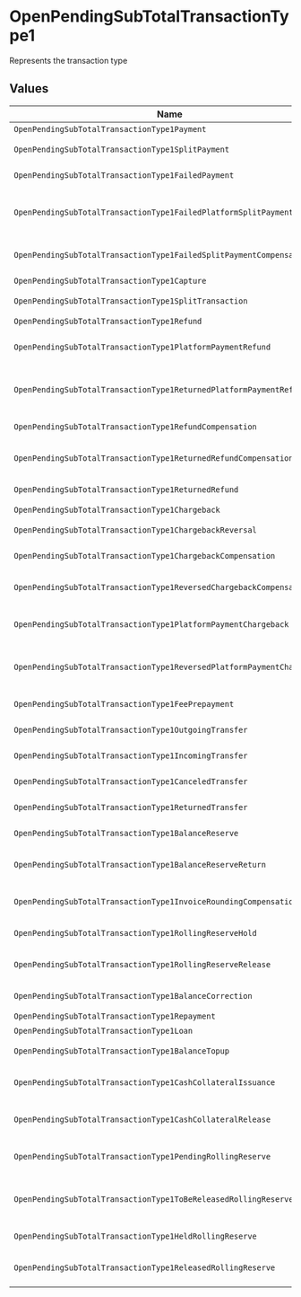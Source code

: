 # OpenPendingSubTotalTransactionType1

Represents the transaction type


## Values

| Name                                                                   | Value                                                                  |
| ---------------------------------------------------------------------- | ---------------------------------------------------------------------- |
| `OpenPendingSubTotalTransactionType1Payment`                           | payment                                                                |
| `OpenPendingSubTotalTransactionType1SplitPayment`                      | split-payment                                                          |
| `OpenPendingSubTotalTransactionType1FailedPayment`                     | failed-payment                                                         |
| `OpenPendingSubTotalTransactionType1FailedPlatformSplitPayment`        | failed-platform-split-payment                                          |
| `OpenPendingSubTotalTransactionType1FailedSplitPaymentCompensation`    | failed-split-payment-compensation                                      |
| `OpenPendingSubTotalTransactionType1Capture`                           | capture                                                                |
| `OpenPendingSubTotalTransactionType1SplitTransaction`                  | split-transaction                                                      |
| `OpenPendingSubTotalTransactionType1Refund`                            | refund                                                                 |
| `OpenPendingSubTotalTransactionType1PlatformPaymentRefund`             | platform-payment-refund                                                |
| `OpenPendingSubTotalTransactionType1ReturnedPlatformPaymentRefund`     | returned-platform-payment-refund                                       |
| `OpenPendingSubTotalTransactionType1RefundCompensation`                | refund-compensation                                                    |
| `OpenPendingSubTotalTransactionType1ReturnedRefundCompensation`        | returned-refund-compensation                                           |
| `OpenPendingSubTotalTransactionType1ReturnedRefund`                    | returned-refund                                                        |
| `OpenPendingSubTotalTransactionType1Chargeback`                        | chargeback                                                             |
| `OpenPendingSubTotalTransactionType1ChargebackReversal`                | chargeback-reversal                                                    |
| `OpenPendingSubTotalTransactionType1ChargebackCompensation`            | chargeback-compensation                                                |
| `OpenPendingSubTotalTransactionType1ReversedChargebackCompensation`    | reversed-chargeback-compensation                                       |
| `OpenPendingSubTotalTransactionType1PlatformPaymentChargeback`         | platform-payment-chargeback                                            |
| `OpenPendingSubTotalTransactionType1ReversedPlatformPaymentChargeback` | reversed-platform-payment-chargeback                                   |
| `OpenPendingSubTotalTransactionType1FeePrepayment`                     | fee-prepayment                                                         |
| `OpenPendingSubTotalTransactionType1OutgoingTransfer`                  | outgoing-transfer                                                      |
| `OpenPendingSubTotalTransactionType1IncomingTransfer`                  | incoming-transfer                                                      |
| `OpenPendingSubTotalTransactionType1CanceledTransfer`                  | canceled-transfer                                                      |
| `OpenPendingSubTotalTransactionType1ReturnedTransfer`                  | returned-transfer                                                      |
| `OpenPendingSubTotalTransactionType1BalanceReserve`                    | balance-reserve                                                        |
| `OpenPendingSubTotalTransactionType1BalanceReserveReturn`              | balance-reserve-return                                                 |
| `OpenPendingSubTotalTransactionType1InvoiceRoundingCompensation`       | invoice-rounding-compensation                                          |
| `OpenPendingSubTotalTransactionType1RollingReserveHold`                | rolling-reserve-hold                                                   |
| `OpenPendingSubTotalTransactionType1RollingReserveRelease`             | rolling-reserve-release                                                |
| `OpenPendingSubTotalTransactionType1BalanceCorrection`                 | balance-correction                                                     |
| `OpenPendingSubTotalTransactionType1Repayment`                         | repayment                                                              |
| `OpenPendingSubTotalTransactionType1Loan`                              | loan                                                                   |
| `OpenPendingSubTotalTransactionType1BalanceTopup`                      | balance-topup                                                          |
| `OpenPendingSubTotalTransactionType1CashCollateralIssuance`            | cash-collateral-issuance';                                             |
| `OpenPendingSubTotalTransactionType1CashCollateralRelease`             | cash-collateral-release                                                |
| `OpenPendingSubTotalTransactionType1PendingRollingReserve`             | pending-rolling-reserve                                                |
| `OpenPendingSubTotalTransactionType1ToBeReleasedRollingReserve`        | to-be-released-rolling-reserve                                         |
| `OpenPendingSubTotalTransactionType1HeldRollingReserve`                | held-rolling-reserve                                                   |
| `OpenPendingSubTotalTransactionType1ReleasedRollingReserve`            | released-rolling-reserve                                               |